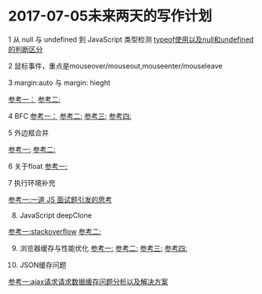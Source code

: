# 2017-07-05未来两天的写作计划

1 从 null 与 undefined 到 JavaScript 类型检测
[typeof使用以及null和undefined的判断区分](https://segmentfault.com/a/1190000008485113)

2 鼠标事件，重点是mouseover/mouseout,mouseenter/mouseleave

3  margin:auto 与 margin: hieght

[参考一：](http://www.jb51.net/article/73228.htm)
[参考二:](http://m.studyofnet.com/news/965.html)

4  BFC
[参考一：](https://www.sitepoint.com/premium/sign-in)
[参考二:](http://flypursue.com/jekyll/update/2015/08/10/bfc.html)
[参考三:](https://developer.mozilla.org/zh-CN/docs/Web/Guide/CSS/Block_formatting_context)
[参考四:](http://blog.doyoe.com/2013/11/29/css/margin%E7%B3%BB%E5%88%97%E4%B9%8Bkeyword%20auto/#more)

5 外边框合并

[参考一:](http://flypursue.com/jekyll/update/2015/07/26/collapsing.html)
[参考二:](http://www.planabc.net/2007/03/18/css_attribute_margin/)

6 关于float
[参考一:](http://geekplux.com/2014/04/25/several_core_concepts_of_css.html)

7 执行环境补充

[参考一:一道 JS 面试题引发的思考](http://www.jianshu.com/p/442f72591649)


8. JavaScript deepClone

[参考一:stackoverflow](https://stackoverflow.com/questions/728360/how-do-i-correctly-clone-a-javascript-object)
[参考二:](https://stackoverflow.com/questions/122102/what-is-the-most-efficient-way-to-deep-clone-an-object-in-javascript)

9. 浏览器缓存与性能优化
[参考一:](https://mp.weixin.qq.com/s?__biz=MzA3NTYzODYzMg==&mid=2653578381&idx=1&sn=3f676e2b2e08bcff831c69d31cf51c51&key=dde62796d24517c892043e67f2520e046c13fc0558822ef7ba7fbe8003ddde05e22230fb4ccb2c31133df2a507940c5d4561c7b4f4570969a47cf1388ff57e4bfea70a3810f3fc805e2a5d9aa3192439&ascene=0&uin=MTM4MjU5NzA0MA%3D%3D&devicetype=iMac+MacBookPro12%2C1+OSX+OSX+10.11.6+build(15G1212)&version=12010110&nettype=WIFI&fontScale=100&pass_ticket=n3plsW%2FV7Vb6O9hKzPNig5MYpXUoJo3tNUNxhJ5Jh6e9AS%2BRXmvJPbIzUeUmL3S2)
[参考二:](http://www.baitouwei.com/2016/04/20/App-%E7%BC%93%E5%AD%98%E6%96%B9%E6%A1%88%EF%BC%9AHttp-%E7%BC%93%E5%AD%98/)
[参考三:](http://louiszhai.github.io/2017/04/07/http-cache/)
[参考四:](https://www.zhihu.com/question/20790576)

10. JSON缓存问题

[参考一:ajax请求请求数据缓存问题分析以及解决方案](http://www.jianshu.com/p/f0801849eb88)

